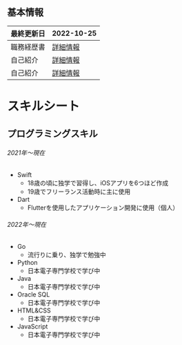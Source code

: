 ## 基本情報
| 最終更新日 | 2022-10-25 |
| :- | :- |
| 職務経歴書 | [詳細情報](fuiadh) |
| 自己紹介 | [詳細情報](fuiadh) |
| 自己紹介 | [詳細情報](fuiadh) |

# スキルシート
## プログラミングスキル

  ###### 2021年〜現在
  * Swift
    * 18歳の頃に独学で習得し、iOSアプリを6つほど作成
    * 19歳でフリーランス活動時に主に使用
  * Dart
    * Flutterを使用したアプリケーション開発に使用（個人）

  ###### 2022年〜現在
  * Go
    * 流行りに乗り、独学で勉強中
  * Python
    * 日本電子専門学校で学び中
  * Java
    * 日本電子専門学校で学び中
  * Oracle SQL
    * 日本電子専門学校で学び中
  * HTML&CSS
    * 日本電子専門学校で学び中
  * JavaScript
    * 日本電子専門学校で学び中
